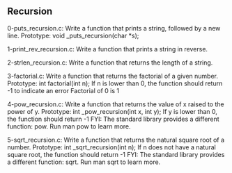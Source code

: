 ## Recursion

0-puts_recursion.c: Write a function that prints a string, followed by a new line.
Prototype: void _puts_recursion(char *s);

1-print_rev_recursion.c: Write a function that prints a string in reverse.

2-strlen_recursion.c: Write a function that returns the length of a string.

3-factorial.c: Write a function that returns the factorial of a given number.
Prototype: int factorial(int n);
If n is lower than 0, the function should return -1 to indicate an error
Factorial of 0 is 1

4-pow_recursion.c: Write a function that returns the value of x raised to the power of y.
Prototype: int _pow_recursion(int x, int y);
If y is lower than 0, the function should return -1
FYI: The standard library provides a different function: pow. Run man pow to learn more.

5-sqrt_recursion.c: Write a function that returns the natural square root of a number.
Prototype: int _sqrt_recursion(int n);
If n does not have a natural square root, the function should return -1
FYI: The standard library provides a different function: sqrt. Run man sqrt to learn more.
